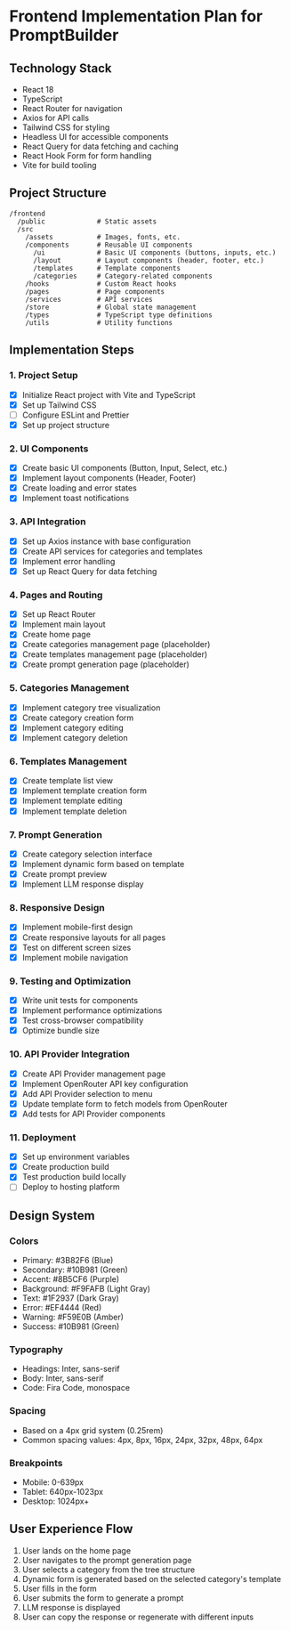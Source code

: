 # Frontend Implementation Plan for PromptBuilder

## Technology Stack
- React 18
- TypeScript
- React Router for navigation
- Axios for API calls
- Tailwind CSS for styling
- Headless UI for accessible components
- React Query for data fetching and caching
- React Hook Form for form handling
- Vite for build tooling

## Project Structure
```
/frontend
  /public             # Static assets
  /src
    /assets           # Images, fonts, etc.
    /components       # Reusable UI components
      /ui             # Basic UI components (buttons, inputs, etc.)
      /layout         # Layout components (header, footer, etc.)
      /templates      # Template components
      /categories     # Category-related components
    /hooks            # Custom React hooks
    /pages            # Page components
    /services         # API services
    /store            # Global state management
    /types            # TypeScript type definitions
    /utils            # Utility functions
```

## Implementation Steps

### 1. Project Setup
- [x] Initialize React project with Vite and TypeScript
- [x] Set up Tailwind CSS
- [ ] Configure ESLint and Prettier
- [x] Set up project structure

### 2. UI Components
- [x] Create basic UI components (Button, Input, Select, etc.)
- [x] Implement layout components (Header, Footer)
- [x] Create loading and error states
- [x] Implement toast notifications

### 3. API Integration
- [x] Set up Axios instance with base configuration
- [x] Create API services for categories and templates
- [x] Implement error handling
- [x] Set up React Query for data fetching

### 4. Pages and Routing
- [x] Set up React Router
- [x] Implement main layout
- [x] Create home page
- [x] Create categories management page (placeholder)
- [x] Create templates management page (placeholder)
- [x] Create prompt generation page (placeholder)

### 5. Categories Management
- [x] Implement category tree visualization
- [x] Create category creation form
- [x] Implement category editing
- [x] Implement category deletion

### 6. Templates Management
- [x] Create template list view
- [x] Implement template creation form
- [x] Implement template editing
- [x] Implement template deletion

### 7. Prompt Generation
- [x] Create category selection interface
- [x] Implement dynamic form based on template
- [x] Create prompt preview
- [x] Implement LLM response display

### 8. Responsive Design
- [x] Implement mobile-first design
- [x] Create responsive layouts for all pages
- [x] Test on different screen sizes
- [x] Implement mobile navigation

### 9. Testing and Optimization
- [x] Write unit tests for components
- [x] Implement performance optimizations
- [x] Test cross-browser compatibility
- [x] Optimize bundle size

### 10. API Provider Integration
- [x] Create API Provider management page
- [x] Implement OpenRouter API key configuration
- [x] Add API Provider selection to menu
- [x] Update template form to fetch models from OpenRouter
- [x] Add tests for API Provider components

### 11. Deployment
- [x] Set up environment variables
- [x] Create production build
- [x] Test production build locally
- [ ] Deploy to hosting platform

## Design System

### Colors
- Primary: #3B82F6 (Blue)
- Secondary: #10B981 (Green)
- Accent: #8B5CF6 (Purple)
- Background: #F9FAFB (Light Gray)
- Text: #1F2937 (Dark Gray)
- Error: #EF4444 (Red)
- Warning: #F59E0B (Amber)
- Success: #10B981 (Green)

### Typography
- Headings: Inter, sans-serif
- Body: Inter, sans-serif
- Code: Fira Code, monospace

### Spacing
- Based on a 4px grid system (0.25rem)
- Common spacing values: 4px, 8px, 16px, 24px, 32px, 48px, 64px

### Breakpoints
- Mobile: 0-639px
- Tablet: 640px-1023px
- Desktop: 1024px+

## User Experience Flow

1. User lands on the home page
2. User navigates to the prompt generation page
3. User selects a category from the tree structure
4. Dynamic form is generated based on the selected category's template
5. User fills in the form
6. User submits the form to generate a prompt
7. LLM response is displayed
8. User can copy the response or regenerate with different inputs
